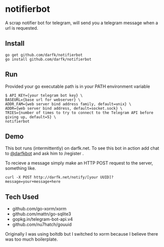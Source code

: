 notifierbot
===

A scrap notifier bot for telegram, will send you a telegram message when a url is requested.

Install
---

    go get github.com/darfk/notifierbot
    go install github.com/darfk/notifierbot

Run
---

Provided your go executable path is in your PATH environment variable 

    $ API_KEY={your telegram bot key} \
    BASEURL={base url for webserver} \
    ADDR_FAM={web server bind address family, default=unix} \
    ADDR={web server bind address, default=socket.sock} \
    TRIES={number of times to try to connect to the Telegram API before giving up, default=5} \
    notifierbot

Demo
---

This bot runs (intermittently) on darfk.net. To see this bot in action add chat to [@darfkbot](https://telegram.me/darfkbot) and ask him to /register .

To recieve a message simply make an HTTP POST request to the server, something like.

    curl -X POST http://darfk.net/notify/[your UUID]?message=your+message+here


Tech Used
---

- github.com/go-xorm/xorm
- github.com/mattn/go-sqlite3
- gopkg.in/telegram-bot-api.v4
- github.com/nu7hatch/gouuid

Originally I was using boltdb but I switched to xorm because I believe there was too much boilerplate.

